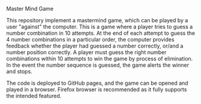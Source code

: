 Master Mind Game

This repository implement a mastermind game, which can be played by a user "against" the computer.
This is a game where a player tries to guess a number combination in 10 attempts. At the end of each attempt to guess the 4 number combinations in a particular order, the computer provides feedback whether the player had guessed a number correctly, or/and a number position correctly. A player must guess the right number combinations within 10 attempts to win the game by process of elimination.
In the event the number sequence is guessed, the game alerts the winner and stops.

The code is deployed to GitHub pages, and the game can be opened and played in a browser. Firefox browser is recommended as it fully supports the intended featured.

